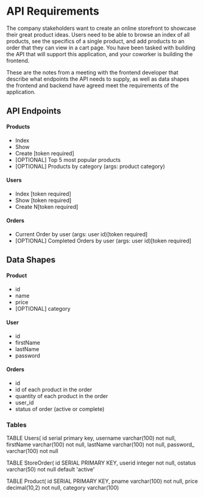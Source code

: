 # API Requirements
The company stakeholders want to create an online storefront to showcase their great product ideas. Users need to be able to browse an index of all products, see the specifics of a single product, and add products to an order that they can view in a cart page. You have been tasked with building the API that will support this application, and your coworker is building the frontend.

These are the notes from a meeting with the frontend developer that describe what endpoints the API needs to supply, as well as data shapes the frontend and backend have agreed meet the requirements of the application. 

## API Endpoints
#### Products
- Index 
- Show
- Create [token required]
- [OPTIONAL] Top 5 most popular products 
- [OPTIONAL] Products by category (args: product category)

#### Users
- Index [token required]
- Show [token required]
- Create N[token required]

#### Orders
- Current Order by user (args: user id)[token required]
- [OPTIONAL] Completed Orders by user (args: user id)[token required]

## Data Shapes
#### Product
-  id
- name
- price
- [OPTIONAL] category

#### User
- id
- firstName
- lastName
- password

#### Orders
- id
- id of each product in the order
- quantity of each product in the order
- user_id
- status of order (active or complete)



### Tables
 TABLE Users(
    id serial primary key,
    username varchar(100) not null, 
    firstName varchar(100) not null,
    lastName varchar(100) not null, 
    password_ varchar(100) not null

TABLE StoreOrder(
    id SERIAL PRIMARY KEY, 
    userid integer not null, 
    ostatus varchar(50) not null default 'active'

TABLE Product(
    id SERIAL PRIMARY KEY,
    pname varchar(100) not null, 
    price decimal(10,2) not null, 
    category varchar(100)
